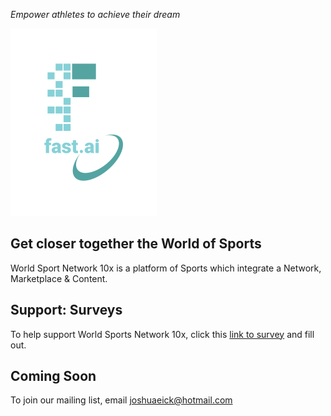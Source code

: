 *Empower athletes to achieve their dream*



![Image of fast.ai logo](images/logo.png)

## Get closer together the World of Sports

World Sport Network 10x is a platform of Sports which integrate a Network, Marketplace & Content.

## Support: Surveys
To help support World Sports Network 10x, click this [link to survey](https://forms.gle/qCB7x28kM2rjUCCA6) and fill out.

## Coming Soon
To join our mailing list, email joshuaeick@hotmail.com
